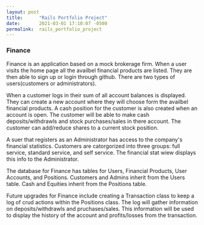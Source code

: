 ```yaml
---
layout: post
title:      "Rails Portfolio Project"
date:       2021-03-01 17:10:07 -0500
permalink:  rails_portfolio_project
---
```



### Finance

Finance is an application based on a mock brokerage firm.  When a user visits the home page all the availbel financial products are listed.  They are then able to sign up or login through github.  There are two types of users(customers or administrators).

When a customer logs in their sum of all account balances is displayed.  They can create a new account where they will choose form the availbel financial products.  A cash position for the customer is also created when an account is open.  The customer will be able to make cash deposits/withdrawls and stock purchases/sales in there account.  The customer can add/reduce shares to a current stock position.

A suer that registers as an Administrator has access to the company's financial statistics.  Customers are catorgorized into three groups: full service, standard service, and self service.  The financial stat wiew displays this info to the Administrator.

The database for Finance has tables for Users, Financial Products, User Accounts, and Positions.  Customers and Admins inherit from the Users table.  Cash and Equities inherit from the Positions table.

Future upgrades for Finance include creating a Transaction class to keep a log of crud actions within the Positions class.  The log will gather information on deposits/withdrawls and pruchases/sales.  This information will be used to display the history of the account and profits/losses from the transaction.
